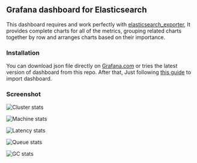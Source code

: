## Grafana dashboard for Elasticsearch

This dashboard requires and work perfectly with [elasticsearch_exporter](https://github.com/justwatchcom/elasticsearch_exporter),
It provides complete charts for all of the metrics, grouping related charts together by row and arranges charts based on their
importance.

### Installation

You can download json file directly on [Grafana.com](https://grafana.com/dashboards/7259) or tries the latest version of dashboard
from this repo. After that, Just following [this guide](https://docs.grafana.org/reference/export_import/#importing-a-dashboard)
to import dashboard.

### Screenshot

![Cluster stats](https://grafana.com/api/dashboards/7259/images/4625/image)

![Machine stats](https://grafana.com/api/dashboards/7259/images/4649/image)

![Latency stats](https://grafana.com/api/dashboards/7259/images/4640/image)

![Queue stats](https://grafana.com/api/dashboards/7259/images/4643/image)

![GC stats](https://grafana.com/api/dashboards/7259/images/4646/image)
